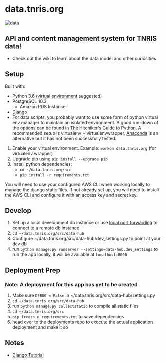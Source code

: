 # data.tnris.org

![data](https://vignette.wikia.nocookie.net/memoryalpha/images/9/9f/Data_with_pipe.jpg/revision/latest/scale-to-width-down/480?cb=20120823005940&path-prefix=en)

## API and content management system for TNRIS data!
* Check out the wiki to learn about the data model and other curiosities

## Setup
Built with:
* Python 3.6 ([virtual environment](https://howchoo.com/g/nwewzjmzmjc/a-guide-to-python-virtual-environments-with-virtualenvwrapper) suggested)
* PostgreSQL 10.3
  * Amazon RDS Instance
* [Django](https://docs.djangoproject.com/en/2.0/topics/install/)
* For data scripts, you probably want to use some form of python virtual env manager to maintain an isolated environment. A good run-down of the options can be found in [The Hitchiker's Guide to Python](http://docs.python-guide.org/en/latest/dev/virtualenvs/). A recommended setup is virtualenv + virtualenvwrapper. [Anaconda](https://uoa-eresearch.github.io/eresearch-cookbook/recipe/2014/11/20/conda/) is an alternative but it has not been successfully tested.

1. Enable your virtual environment. Example: `workon data.tnris.org` (for virtualenv wrapper)
2. Upgrade pip using `pip install --upgrade pip`
3. Install python dependencies:
   * `cd ~/data.tnris.org/src`
   * `pip install -r requirements.txt`

You will need to use your configured AWS CLI when working locally to manage the django static files. If not already set up, you will need to install the AWS CLI and configure it with an access key and secret key.

## Develop

  1. Set up a local development db instance or use [local port forwarding](https://blog.trackets.com/2014/05/17/ssh-tunnel-local-and-remote-port-forwarding-explained-with-examples.html) to connect to a remote db instance
  1. `cd ~/data.tnris.org/src/data-hub`
  1. Configure ~/data.tnris.org/src/data-hub/dev_settings.py to point at your dev db
  1. run `python manage.py runserver --settings=data-hub.dev_settings` to run the app locally, it will be available at `localhost:8000`

## Deployment Prep

### Note: A deployment for this app has yet to be created

1. Make sure `DEBUG = False` in ~/data.tnris.org/src/data-hub/settings.py
1. `cd ~/data.tnris.org/src/data-hub`
1. run `python manage.py collectstatic` to compile all static files
1. `cd ~/data.tnris.org/src`
1. `pip freeze > requirements.txt` to save dependencies
1. head over to the deployments repo to execute the actual application deployment and make it so


## Notes
* [Django Tutorial](https://docs.djangoproject.com/en/1.11/intro/)

